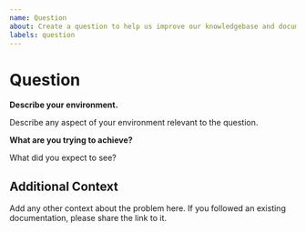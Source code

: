 ```yaml
---
name: Question
about: Create a question to help us improve our knowledgebase and documentation
labels: question
---
```


# Question

**Describe your environment.**

Describe any aspect of your environment relevant to the question.

**What are you trying to achieve?**

What did you expect to see?

## Additional Context

Add any other context about the problem here. If you followed an existing
documentation, please share the link to it.